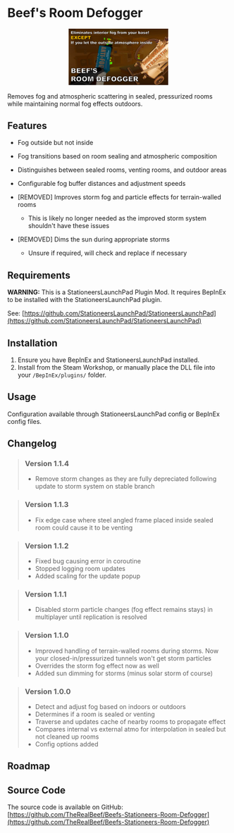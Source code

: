 # Beef's Room Defogger

<p align="center" width="100%">
<img alt="Room Defogger Logo" src="./About/thumb.png" width="45%" />
</p>

Removes fog and atmospheric scattering in sealed, pressurized rooms while maintaining normal fog effects outdoors.

## Features

- Fog outside but not inside
- Fog transitions based on room sealing and atmospheric composition
- Distinguishes between sealed rooms, venting rooms, and outdoor areas
- Configurable fog buffer distances and adjustment speeds


- [REMOVED] Improves storm fog and particle effects for terrain-walled rooms
  - This is likely no longer needed as the improved storm system shouldn't have these issues
- [REMOVED] Dims the sun during appropriate storms
  - Unsure if required, will check and replace if necessary

## Requirements

**WARNING:** This is a StationeersLaunchPad Plugin Mod. It requires BepInEx to be installed with the StationeersLaunchPad plugin.

See: [https://github.com/StationeersLaunchPad/StationeersLaunchPad](https://github.com/StationeersLaunchPad/StationeersLaunchPad)

## Installation

1. Ensure you have BepInEx and StationeersLaunchPad installed.
2. Install from the Steam Workshop, or manually place the DLL file into your `/BepInEx/plugins/` folder.

## Usage

Configuration available through StationeersLaunchPad config or BepInEx config files.

## Changelog
>### Version 1.1.4
> - Remove storm changes as they are fully depreciated following update to storm system on stable branch

>### Version 1.1.3
> - Fix edge case where steel angled frame placed inside sealed room could cause it to be venting

>### Version 1.1.2
> - Fixed bug causing error in coroutine
> - Stopped logging room updates
> - Added scaling for the update popup

>### Version 1.1.1
> - Disabled storm particle changes (fog effect remains stays) in multiplayer until replication is resolved

>### Version 1.1.0
>- Improved handling of terrain-walled rooms during storms. Now your closed-in/pressurized tunnels won't get storm particles
>- Overrides the storm fog effect now as well
>- Added sun dimming for storms (minus solar storm of course)

>### Version 1.0.0
>- Detect and adjust fog based on indoors or outdoors
>- Determines if a room is sealed or venting
>- Traverse and updates cache of nearby rooms to propagate effect
>- Compares internal vs external atmo for interpolation in sealed but not cleaned up rooms
>- Config options added

## Roadmap

## Source Code

The source code is available on GitHub:
[https://github.com/TheRealBeef/Beefs-Stationeers-Room-Defogger](https://github.com/TheRealBeef/Beefs-Stationeers-Room-Defogger)